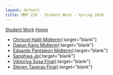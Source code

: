 ```yaml
---
layout: default
title: MMP 210 - Student Work - Spring 2016
---
```

[Student Work](../) [Home](../../)

- [Chriscel Halili Midterm](chriscel_halili/midterm){:target="blank"}
- [Daeun Kang Midterm](daeun_kang/midterm/){:target="blank"}
- [Eduardo Pantaleon Midterm](eduardo_pantaleon/midterm/){:target="blank"}
- [Sanghwa Je](sanghwa_je/final/){:target="blank"}
- [Viktoriya Sosa Final](viktoriya_sosa/final/){:target="blank"}
- [Steven Taveras Final](steven_taveras/final/){:target="blank"}
